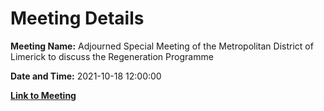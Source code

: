 # Meeting Details

**Meeting Name:** Adjourned Special Meeting of the Metropolitan District of Limerick to discuss the Regeneration Programme

**Date and Time:** 2021-10-18 12:00:00

**[Link to Meeting](https://www.limerick.ie/council/whats-on/adjourned-special-meeting-metropolitan-district-limerick-discuss-regeneration)**

